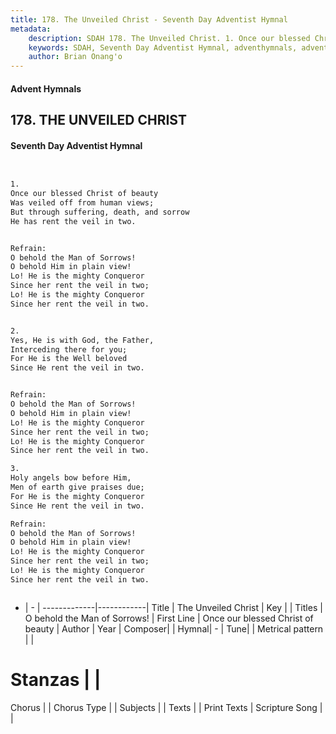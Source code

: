 ```yaml
---
title: 178. The Unveiled Christ - Seventh Day Adventist Hymnal
metadata:
    description: SDAH 178. The Unveiled Christ. 1. Once our blessed Christ of beauty Was veiled off from human views; But through suffering, death, and sorrow He has rent the veil in two. 
    keywords: SDAH, Seventh Day Adventist Hymnal, adventhymnals, advent hymnals, The Unveiled Christ, Once our blessed Christ of beauty ,O behold the Man of Sorrows!
    author: Brian Onang'o
---
```


#### Advent Hymnals
## 178. THE UNVEILED CHRIST
#### Seventh Day Adventist Hymnal

```txt


1.
Once our blessed Christ of beauty
Was veiled off from human views;
But through suffering, death, and sorrow
He has rent the veil in two.


Refrain:
O behold the Man of Sorrows!
O behold Him in plain view!
Lo! He is the mighty Conqueror
Since her rent the veil in two;
Lo! He is the mighty Conqueror
Since her rent the veil in two.


2.
Yes, He is with God, the Father,
Interceding there for you;
For He is the Well beloved
Since He rent the veil in two.


Refrain:
O behold the Man of Sorrows!
O behold Him in plain view!
Lo! He is the mighty Conqueror
Since her rent the veil in two;
Lo! He is the mighty Conqueror
Since her rent the veil in two.

3.
Holy angels bow before Him,
Men of earth give praises due;
For He is the mighty Conqueror
Since He rent the veil in two.

Refrain:
O behold the Man of Sorrows!
O behold Him in plain view!
Lo! He is the mighty Conqueror
Since her rent the veil in two;
Lo! He is the mighty Conqueror
Since her rent the veil in two.



```

- |   -  |
-------------|------------|
Title | The Unveiled Christ |
Key |  |
Titles | O behold the Man of Sorrows! |
First Line | Once our blessed Christ of beauty |
Author | 
Year | 
Composer|  |
Hymnal|  - |
Tune|  |
Metrical pattern | |
# Stanzas |  |
Chorus |  |
Chorus Type |  |
Subjects |  |
Texts |  |
Print Texts | 
Scripture Song |  |
  
